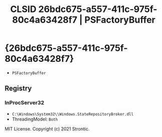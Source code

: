 ﻿---
title: "CLSID 26bdc675-a557-411c-975f-80c4a63428f7 | PSFactoryBuffer"
excerpt: What is COM-Object CLSID 26bdc675-a557-411c-975f-80c4a63428f7?
---

# {26bdc675-a557-411c-975f-80c4a63428f7}

* `PSFactoryBuffer`

## Registry


### InProcServer32

* `C:\Windows\System32\\Windows.StateRepositoryBroker.dll`
* ThreadingModel: `Both`

MIT License. Copyright (c) 2021 Strontic.



